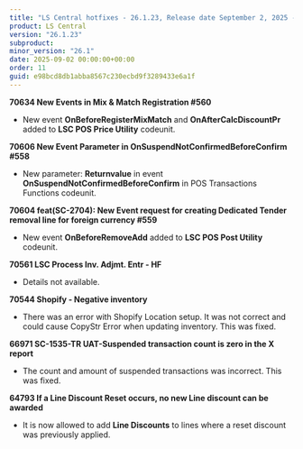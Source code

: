 ```yaml
---
title: "LS Central hotfixes - 26.1.23, Release date September 2, 2025 - Hotfixes"
product: LS Central
version: "26.1.23"
subproduct: 
minor_version: "26.1"
date: 2025-09-02 00:00:00+00:00
order: 11
guid: e98bcd8db1abba8567c230ecbd9f3289433e6a1f
---
```


<strong>70634 New Events in Mix & Match Registration #560</strong><ul><li>New event <b>OnBeforeRegisterMixMatch</b> and <b>OnAfterCalcDiscountPr</b> added to <b>LSC POS Price Utility</b> codeunit.</li></ul>
<strong>70606 New Event Parameter in OnSuspendNotConfirmedBeforeConfirm #558</strong><ul><li>New parameter: <b>Returnvalue</b> in event <b>OnSuspendNotConfirmedBeforeConfirm</b> in POS Transactions Functions codeunit.</li></ul>
<strong>70604 feat(SC-2704): New Event request for creating Dedicated Tender removal line for foreign currency #559</strong><ul><li>New event <b>OnBeforeRemoveAdd</b> added to <b>LSC POS Post Utility</b> codeunit.</li></ul>
<strong>70561 LSC Process Inv. Adjmt. Entr - HF</strong><ul><li>Details not available.</li></ul>
<strong>70544 Shopify - Negative inventory</strong><ul><li>There was an error with Shopify Location setup. It was not correct and could cause CopyStr Error when updating inventory. This was fixed. </li></ul>
<strong>66971 SC-1535-TR UAT-Suspended transaction count is zero in the X report</strong><ul><li>The count and amount of suspended transactions was incorrect. This was fixed.</li></ul>
<strong>64793 If a Line Discount Reset occurs, no new Line discount can be awarded</strong><ul><li>It is now allowed to add <b>Line Discounts</b> to lines where a reset discount was previously applied.</li></ul>
